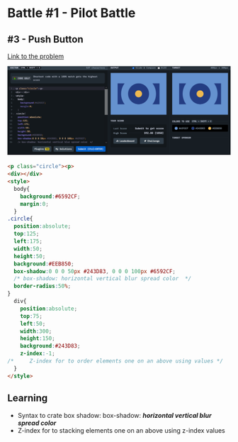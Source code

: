 # Battle #1 - Pilot Battle

## #3 - Push Button

[Link to the problem](https://cssbattle.dev/play/3)

![result](./images/3-push-button.png)

```html
<p class="circle"><p>
<div></div>
<style>
  body{
    background:#6592CF;
    margin:0;
  }
.circle{
  position:absolute;
  top:125;
  left:175;
  width:50;
  height:50;
  background:#EEB850;
  box-shadow:0 0 0 50px #243D83, 0 0 0 100px #6592CF; 
  /* box-shadow: horizontal vertical blur spread color  */
  border-radius:50%;
}
  div{
    position:absolute;
    top:75;
    left:50;
    width:300;
    height:150;
    background:#243D83;
    z-index:-1; 
/*     Z-index for to order elements one on an above using values */
  }
</style>
```
## Learning
- Syntax to crate box shadow: box-shadow: **_horizontal vertical blur spread color_**
- Z-index for to stacking elements one on an above using z-index values